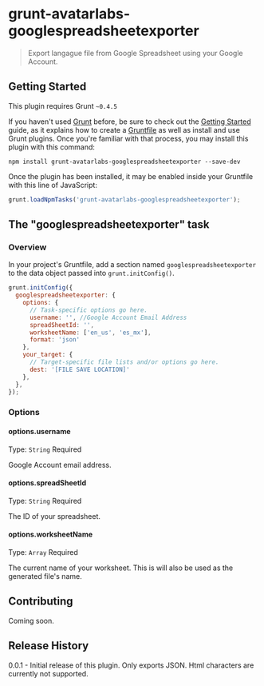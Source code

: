 # grunt-avatarlabs-googlespreadsheetexporter

> Export langague file from Google Spreadsheet using your Google Account.

## Getting Started
This plugin requires Grunt `~0.4.5`

If you haven't used [Grunt](http://gruntjs.com/) before, be sure to check out the [Getting Started](http://gruntjs.com/getting-started) guide, as it explains how to create a [Gruntfile](http://gruntjs.com/sample-gruntfile) as well as install and use Grunt plugins. Once you're familiar with that process, you may install this plugin with this command:

```shell
npm install grunt-avatarlabs-googlespreadsheetexporter --save-dev
```

Once the plugin has been installed, it may be enabled inside your Gruntfile with this line of JavaScript:

```js
grunt.loadNpmTasks('grunt-avatarlabs-googlespreadsheetexporter');
```

## The "googlespreadsheetexporter" task

### Overview
In your project's Gruntfile, add a section named `googlespreadsheetexporter` to the data object passed into `grunt.initConfig()`.

```js
grunt.initConfig({
  googlespreadsheetexporter: {
    options: {
      // Task-specific options go here.
      username: '', //Google Account Email Address
      spreadSheetId: '',
      worksheetName: ['en_us', 'es_mx'],
      format: 'json'
    },
    your_target: {
      // Target-specific file lists and/or options go here.
      dest: '[FILE SAVE LOCATION]'
    },
  },
});
```

### Options

#### options.username
Type: `String`
Required

Google Account email address.

#### options.spreadSheetId
Type: `String`
Required

The ID of your spreadsheet.

#### options.worksheetName
Type: `Array`
Required

The current name of your worksheet. This is will also be used as the generated file's name.

## Contributing
Coming soon.

## Release History
0.0.1 - Initial release of this plugin. Only exports JSON. Html characters are currently not supported.
